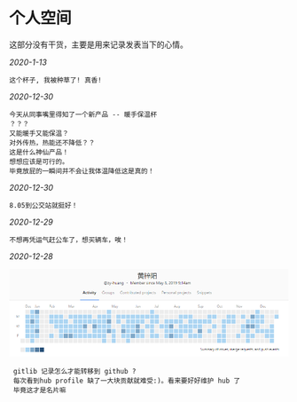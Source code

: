# 个人空间

这部分没有干货，主要是用来记录发表当下的心情。

_2020-1-13_

```
这个杯子, 我被种草了! 真香!
```

_2020-12-30_

```
今天从同事嘴里得知了一个新产品 -- 暖手保温杯
？？？
又能暖手又能保温？
对外传热，热能还不降低？？
这是什么神仙产品！
想想应该是可行的。
毕竟放屁的一瞬间并不会让我体温降低这是真的！
```

_2020-12-30_

```
8.05到公交站就挺好！
```

_2020-12-29_

```
不想再凭运气赶公车了，想买辆车，唉！
```

_2020-12-28_

![gitlab提交记录](./image/gitcommit.jpg)

```
 gitlib 记录怎么才能转移到 github ?
 每次看到hub profile 缺了一大块贡献就难受:)。看来要好好维护 hub 了
 毕竟这才是名片嘛
```
